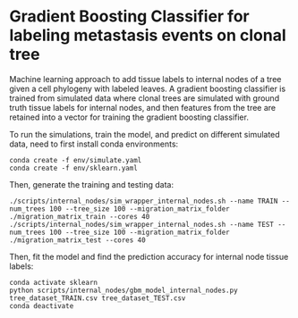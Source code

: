 # Gradient Boosting Classifier for labeling metastasis events on clonal tree
Machine learning approach to add tissue labels to internal nodes of a tree given a cell phylogeny with labeled leaves. A gradient boosting classifier is trained from simulated data where clonal trees are simulated with ground truth tissue labels for internal nodes, and then features from the tree are retained into a vector for training the gradient boosting classifier.

To run the simulations, train the model, and predict on different simulated data, need to first install conda environments:

```
conda create -f env/simulate.yaml
conda create -f env/sklearn.yaml
```

Then, generate the training and testing data:
```
./scripts/internal_nodes/sim_wrapper_internal_nodes.sh --name TRAIN --num_trees 100 --tree_size 100 --migration_matrix_folder ./migration_matrix_train --cores 40
./scripts/internal_nodes/sim_wrapper_internal_nodes.sh --name TEST --num_trees 100 --tree_size 100 --migration_matrix_folder ./migration_matrix_test --cores 40
```

Then, fit the model and find the prediction accuracy for internal node tissue labels:
```
conda activate sklearn
python scripts/internal_nodes/gbm_model_internal_nodes.py tree_dataset_TRAIN.csv tree_dataset_TEST.csv
conda deactivate
```